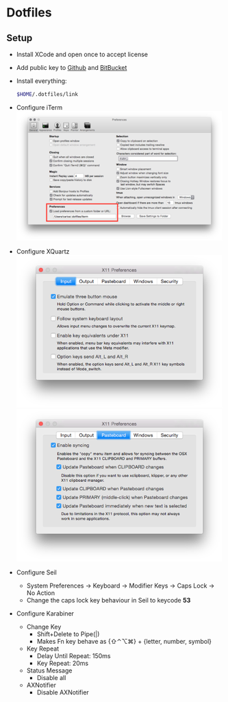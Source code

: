# Dotfiles

## Setup

- Install XCode and open once to accept license

- Add public key to [Github](https://github.com/settings/ssh) and [BitBucket](https://bitbucket.org/account/user/disusered/ssh-keys/)

- Install everything:
    ```bash
    $HOME/.dotfiles/link
    ```

- Configure iTerm
  ![iTerm2 Configuration](https://raw.githubusercontent.com/disusered/dotfiles/docs/images/iterm.png "iTerm2 Configuration")

- Configure XQuartz
  ![XQuartz Configuration](https://raw.githubusercontent.com/disusered/dotfiles/docs/images/xquartz-input.png "iTerm2 Configuration")
  ![XQuartz Configuration](https://raw.githubusercontent.com/disusered/dotfiles/docs/images/xquartz-pasteboard.png "iTerm2 Configuration")

- Configure Seil
  - System Preferences → Keyboard → Modifier Keys → Caps Lock → No Action
  - Change the caps lock key behaviour in Seil to keycode **53**

- Configure Karabiner
  - Change Key
    - Shift+Delete to Pipe(|)
    - Makes Fn key behave as {⇧⌃⌥⌘} + {letter, number, symbol}
  - Key Repeat
    - Delay Until Repeat: 150ms
    - Key Repeat: 20ms
  - Status Message
    - Disable all
  - AXNotifier
    - Disable AXNotifier
